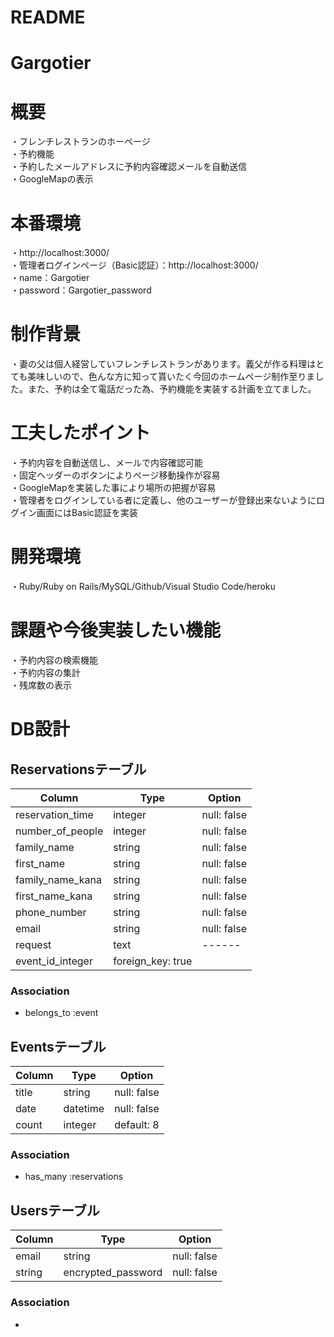 # README
# Gargotier

# 概要
・フレンチレストランのホーページ\
・予約機能\
・予約したメールアドレスに予約内容確認メールを自動送信\
・GoogleMapの表示

# 本番環境
・http://localhost:3000/\
・管理者ログインページ（Basic認証）：http://localhost:3000/\
・name：Gargotier\
・password：Gargotier_password

# 制作背景
・妻の父は個人経営していフレンチレストランがあります。義父が作る料理はとても美味しいので、色んな方に知って貰いたく今回のホームページ制作至りました。また、予約は全て電話だった為、予約機能を実装する計画を立てました。

# 工夫したポイント
・予約内容を自動送信し、メールで内容確認可能\
・固定ヘッダーのボタンによりページ移動操作が容易\
・GoogleMapを実装した事により場所の把握が容易\
・管理者をログインしている者に定義し、他のユーザーが登録出来ないようにログイン画面にはBasic認証を実装

# 開発環境
・Ruby/Ruby on Rails/MySQL/Github/Visual Studio Code/heroku

# 課題や今後実装したい機能
・予約内容の検索機能\
・予約内容の集計\
・残席数の表示


# DB設計

## Reservationsテーブル

|Column|Type|Option|
|------|----|------|
|reservation_time|integer|null: false|
|number_of_people|integer|null: false|
|family_name|string|null: false|
|first_name|string|null: false|
|family_name_kana|string|null: false|
|first_name_kana|string|null: false|
|phone_number|string|null: false|
|email|string|null: false|
|request|text|------|
|event_id_integer|foreign_key: true|

### Association
- belongs_to :event


## Eventsテーブル
|Column|Type|Option|
|------|----|------|
|title|string|null: false|
|date|datetime|null: false|
|count|integer|default: 8|

### Association
- has_many :reservations


## Usersテーブル
|Column|Type|Option|
|------|----|------|
|email|string|null: false|
|string|encrypted_password|null: false|

### Association
-